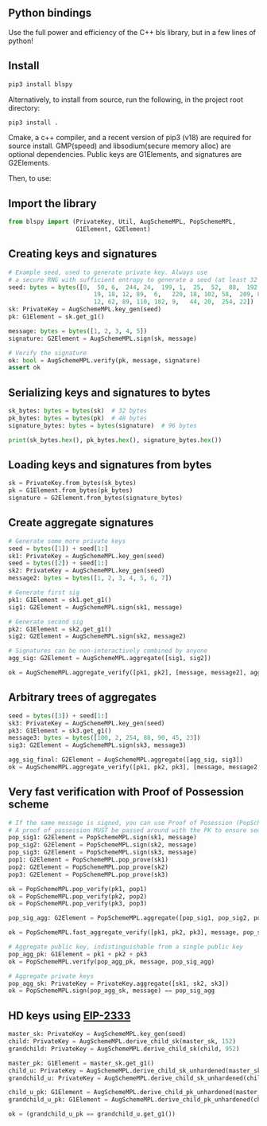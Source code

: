 ## Python bindings
Use the full power and efficiency of the C++ bls library, but in a few lines of python!

## Install
```bash
pip3 install blspy
```
Alternatively, to install from source, run the following, in the project root directory:

```bash
pip3 install .
```
Cmake, a c++ compiler, and a recent version of pip3 (v18) are required for source install.
GMP(speed) and libsodium(secure memory alloc) are optional dependencies.
Public keys are G1Elements, and signatures are G2Elements.


Then, to use:

## Import the library
```python
from blspy import (PrivateKey, Util, AugSchemeMPL, PopSchemeMPL,
                   G1Element, G2Element)
```

## Creating keys and signatures

```python
# Example seed, used to generate private key. Always use
# a secure RNG with sufficient entropy to generate a seed (at least 32 bytes).
seed: bytes = bytes([0,  50, 6,  244, 24,  199, 1,  25,  52,  88,  192,
                        19, 18, 12, 89,  6,   220, 18, 102, 58,  209, 82,
                        12, 62, 89, 110, 182, 9,   44, 20,  254, 22])
sk: PrivateKey = AugSchemeMPL.key_gen(seed)
pk: G1Element = sk.get_g1()

message: bytes = bytes([1, 2, 3, 4, 5])
signature: G2Element = AugSchemeMPL.sign(sk, message)

# Verify the signature
ok: bool = AugSchemeMPL.verify(pk, message, signature)
assert ok
```
## Serializing keys and signatures to bytes
```python
sk_bytes: bytes = bytes(sk)  # 32 bytes
pk_bytes: bytes = bytes(pk)  # 48 bytes
signature_bytes: bytes = bytes(signature)  # 96 bytes

print(sk_bytes.hex(), pk_bytes.hex(), signature_bytes.hex())
```

## Loading keys and signatures from bytes
```python
sk = PrivateKey.from_bytes(sk_bytes)
pk = G1Element.from_bytes(pk_bytes)
signature = G2Element.from_bytes(signature_bytes)
```

## Create aggregate signatures
```python
# Generate some more private keys
seed = bytes([1]) + seed[1:]
sk1: PrivateKey = AugSchemeMPL.key_gen(seed)
seed = bytes([2]) + seed[1:]
sk2: PrivateKey = AugSchemeMPL.key_gen(seed)
message2: bytes = bytes([1, 2, 3, 4, 5, 6, 7])

# Generate first sig
pk1: G1Element = sk1.get_g1()
sig1: G2Element = AugSchemeMPL.sign(sk1, message)

# Generate second sig
pk2: G1Element = sk2.get_g1()
sig2: G2Element = AugSchemeMPL.sign(sk2, message2)

# Signatures can be non-interactively combined by anyone
agg_sig: G2Element = AugSchemeMPL.aggregate([sig1, sig2])

ok = AugSchemeMPL.aggregate_verify([pk1, pk2], [message, message2], agg_sig)
```

## Arbitrary trees of aggregates
```python
seed = bytes([3]) + seed[1:]
sk3: PrivateKey = AugSchemeMPL.key_gen(seed)
pk3: G1Element = sk3.get_g1()
message3: bytes = bytes([100, 2, 254, 88, 90, 45, 23])
sig3: G2Element = AugSchemeMPL.sign(sk3, message3)

agg_sig_final: G2Element = AugSchemeMPL.aggregate([agg_sig, sig3])
ok = AugSchemeMPL.aggregate_verify([pk1, pk2, pk3], [message, message2, message3], agg_sig_final)
```

## Very fast verification with Proof of Possession scheme
```python
# If the same message is signed, you can use Proof of Posession (PopScheme) for efficiency
# A proof of possession MUST be passed around with the PK to ensure security.
pop_sig1: G2Element = PopSchemeMPL.sign(sk1, message)
pop_sig2: G2Element = PopSchemeMPL.sign(sk2, message)
pop_sig3: G2Element = PopSchemeMPL.sign(sk3, message)
pop1: G2Element = PopSchemeMPL.pop_prove(sk1)
pop2: G2Element = PopSchemeMPL.pop_prove(sk2)
pop3: G2Element = PopSchemeMPL.pop_prove(sk3)

ok = PopSchemeMPL.pop_verify(pk1, pop1)
ok = PopSchemeMPL.pop_verify(pk2, pop2)
ok = PopSchemeMPL.pop_verify(pk3, pop3)

pop_sig_agg: G2Element = PopSchemeMPL.aggregate([pop_sig1, pop_sig2, pop_sig3])

ok = PopSchemeMPL.fast_aggregate_verify([pk1, pk2, pk3], message, pop_sig_agg)

# Aggregate public key, indistinguishable from a single public key
pop_agg_pk: G1Element = pk1 + pk2 + pk3
ok = PopSchemeMPL.verify(pop_agg_pk, message, pop_sig_agg)

# Aggregate private keys
pop_agg_sk: PrivateKey = PrivateKey.aggregate([sk1, sk2, sk3])
ok = PopSchemeMPL.sign(pop_agg_sk, message) == pop_sig_agg
```

## HD keys using [EIP-2333](https://github.com/ethereum/EIPs/pull/2333)
```python
master_sk: PrivateKey = AugSchemeMPL.key_gen(seed)
child: PrivateKey = AugSchemeMPL.derive_child_sk(master_sk, 152)
grandchild: PrivateKey = AugSchemeMPL.derive_child_sk(child, 952)

master_pk: G1Element = master_sk.get_g1()
child_u: PrivateKey = AugSchemeMPL.derive_child_sk_unhardened(master_sk, 22)
grandchild_u: PrivateKey = AugSchemeMPL.derive_child_sk_unhardened(child_u, 0)

child_u_pk: G1Element = AugSchemeMPL.derive_child_pk_unhardened(master_pk, 22)
grandchild_u_pk: G1Element = AugSchemeMPL.derive_child_pk_unhardened(child_u_pk, 0)

ok = (grandchild_u_pk == grandchild_u.get_g1())
```